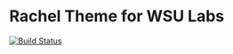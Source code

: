 # Rachel Theme for WSU Labs

[![Build Status](https://travis-ci.org/washingtonstateuniversity/labs.wsu.edu-theme-rachel.svg?branch=master)](https://travis-ci.org/washingtonstateuniversity/labs.wsu.edu-theme-rachel)
